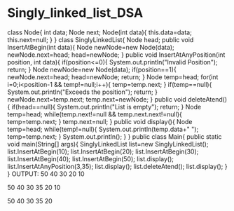 # Singly_linked_list_DSA
class Node{
    int data;
    Node next;
    Node(int data){
        this.data=data;
        this.next=null;
    }
}
class SinglyLinkedList{
    Node head;
    public void InsertAtBegin(int data){
        Node newNode=new Node(data);
        newNode.next=head;
        head=newNode;
    }
    public void InsertAtAnyPosition(int position, int data){
        if(position<=0){
            System.out.println("Invalid Position");
            return;
        }
        Node newNode=new Node(data);
        if(position==1){
            newNode.next=head;
            head=newNode;
            return;
        }
        Node temp=head;
        for(int i=0;i<position-1 && temp!=null;i++){
            temp=temp.next;
        }
        if(temp==null){
            System.out.println("Exceeds the position");
            return;
        }
        newNode.next=temp.next;
        temp.next=newNode;
    }
    public void deleteAtend(){
        if(head==null){
            System.out.println("List is empty");
            return;
        }
        Node temp=head;
        while(temp.next!=null && temp.next.next!=null){
            temp=temp.next;
        }
        temp.next=null;
    }
    public void display(){
        Node temp=head;
        while(temp!=null){
            System.out.println(temp.data+" ");
            temp=temp.next;
        }
        System.out.println();
    }
}
public class Main{
    public static void main(String[] args){
        SinglyLinkedList list=new SinglyLinkedList();
        list.InsertAtBegin(10);
        list.InsertAtBegin(20);
        list.InsertAtBegin(30);
        list.InsertAtBegin(40);
        list.InsertAtBegin(50);
        list.display();
        list.InsertAtAnyPosition(3,35);
        list.display();
        list.deleteAtend();
        list.display();
    }
}
OUTPUT:
50
40
30
20
10

50
40
30
35
20
10

50
40
30
35
20
